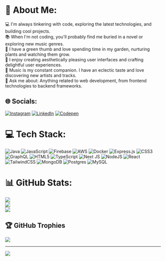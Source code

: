 # 💫 About Me:
💻 I'm always tinkering with code, exploring the latest technologies, and building cool projects.<br>📚 When I'm not coding, you'll probably find me buried in a novel or exploring new music genres.<br>🌱 I have a green thumb and love spending time in my garden, nurturing plants and watching them grow.<br>🎨 I enjoy creating aesthetically pleasing user interfaces and crafting delightful user experiences.<br>🎵 Music is my constant companion. I have an eclectic taste and love discovering new artists and tracks.<br>💬 Ask me about: Anything related to web development, from frontend technologies to backend frameworks.<br>


## 🌐 Socials:
[![Instagram](https://img.shields.io/badge/Instagram-%23E4405F.svg?logo=Instagram&logoColor=white)](https://instagram.com/neerajnakka) [![LinkedIn](https://img.shields.io/badge/LinkedIn-%230077B5.svg?logo=linkedin&logoColor=white)](https://linkedin.com/in/neerajchandran) [![Codepen](https://img.shields.io/badge/Codepen-000000?style=for-the-badge&logo=codepen&logoColor=white)](https://codepen.io/neerajnakka) 

# 💻 Tech Stack:
![Java](https://img.shields.io/badge/java-%23ED8B00.svg?style=for-the-badge&logo=openjdk&logoColor=white) ![JavaScript](https://img.shields.io/badge/javascript-%23323330.svg?style=for-the-badge&logo=javascript&logoColor=%23F7DF1E) ![Firebase](https://img.shields.io/badge/firebase-%23039BE5.svg?style=for-the-badge&logo=firebase) ![AWS](https://img.shields.io/badge/AWS-%23FF9900.svg?style=for-the-badge&logo=amazon-aws&logoColor=white) ![Docker](https://img.shields.io/badge/docker-%230db7ed.svg?style=for-the-badge&logo=docker&logoColor=white) ![Express.js](https://img.shields.io/badge/express.js-%23404d59.svg?style=for-the-badge&logo=express&logoColor=%2361DAFB) ![CSS3](https://img.shields.io/badge/css3-%231572B6.svg?style=for-the-badge&logo=css3&logoColor=white) ![GraphQL](https://img.shields.io/badge/-GraphQL-E10098?style=for-the-badge&logo=graphql&logoColor=white) ![HTML5](https://img.shields.io/badge/html5-%23E34F26.svg?style=for-the-badge&logo=html5&logoColor=white) ![TypeScript](https://img.shields.io/badge/typescript-%23007ACC.svg?style=for-the-badge&logo=typescript&logoColor=white) ![Next JS](https://img.shields.io/badge/Next-black?style=for-the-badge&logo=next.js&logoColor=white) ![NodeJS](https://img.shields.io/badge/node.js-6DA55F?style=for-the-badge&logo=node.js&logoColor=white) ![React](https://img.shields.io/badge/react-%2320232a.svg?style=for-the-badge&logo=react&logoColor=%2361DAFB) ![TailwindCSS](https://img.shields.io/badge/tailwindcss-%2338B2AC.svg?style=for-the-badge&logo=tailwind-css&logoColor=white) ![MongoDB](https://img.shields.io/badge/MongoDB-%234ea94b.svg?style=for-the-badge&logo=mongodb&logoColor=white) ![Postgres](https://img.shields.io/badge/postgres-%23316192.svg?style=for-the-badge&logo=postgresql&logoColor=white) ![MySQL](https://img.shields.io/badge/mysql-%2300000f.svg?style=for-the-badge&logo=mysql&logoColor=white)
# 📊 GitHub Stats:
![](https://github-readme-stats.vercel.app/api?username=neerajnakka&theme=blueberry&hide_border=false&include_all_commits=true&count_private=true)<br/>
![](https://github-readme-streak-stats.herokuapp.com/?user=neerajnakka&theme=blueberry&hide_border=false)<br/>
![](https://github-readme-stats.vercel.app/api/top-langs/?username=neerajnakka&theme=blueberry&hide_border=false&include_all_commits=true&count_private=true&layout=compact)

## 🏆 GitHub Trophies
![](https://github-profile-trophy.vercel.app/?username=neerajnakka&theme=radical&no-frame=true&no-bg=false&margin-w=4)

---
[![](https://visitcount.itsvg.in/api?id=neerajnakka&icon=2&color=1)](https://visitcount.itsvg.in)

<!-- Proudly created with GPRM ( https://gprm.itsvg.in ) -->
